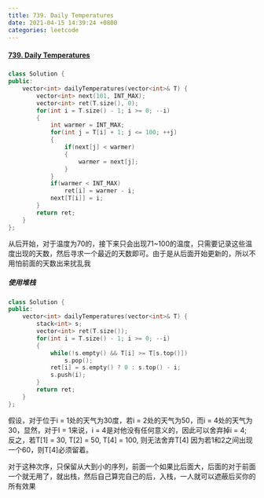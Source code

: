 ```yaml
---
title: 739. Daily Temperatures
date: 2021-04-15 14:39:24 +0800
categories: leetcode
---
```

#### [739. Daily Temperatures](https://leetcode.com/problems/daily-temperatures/)

#####
```c++
class Solution {
public:
    vector<int> dailyTemperatures(vector<int>& T) {
        vector<int> next(101, INT_MAX);
        vector<int> ret(T.size(), 0);
        for(int i = T.size() - 1; i >= 0; --i)
        {
            int warmer = INT_MAX;
            for(int j = T[i] + 1; j <= 100; ++j)
            {
                if(next[j] < warmer)
                {
                    warmer = next[j];
                }
            }
            if(warmer < INT_MAX)
                ret[i] = warmer - i;
            next[T[i]] = i;
        }
        return ret;
    }
};
```

从后开始，对于温度为70的，接下来只会出现71~100的温度，只需要记录这些温度出现的天数，然后寻求一个最近的天数即可。由于是从后面开始更新的，所以不用怕前面的天数出来扰乱我

##### 使用堆栈
```c++
class Solution {
public:
    vector<int> dailyTemperatures(vector<int>& T) {
        stack<int> s;
        vector<int> ret(T.size());
        for(int i = T.size() - 1; i >= 0; --i)
        {
            while(!s.empty() && T[i] >= T[s.top()])
                s.pop();
            ret[i] = s.empty() ? 0 : s.top() - i;
            s.push(i);
        }
        return ret;
    }
};
```

假设，对于位于i = 1处的天气为30度，若i = 2处的天气为50，而i = 4处的天气为30，显然，对于I = 1来说，i = 4是对他没有任何意义的，因此可以舍弃掉i = 4; <br>
反之，若T[1] = 30, T[2] = 50, T[4] = 100, 则无法舍弃T[4] 因为若1和2之间出现一个60，则T[4]必须留着。

对于这种次序，只保留从大到小的序列，前面一个如果比后面大，后面的对于前面一个就无用了，就出栈，然后自己算完自己的后，入栈，一人就可以遮蔽后买你的所有效果
